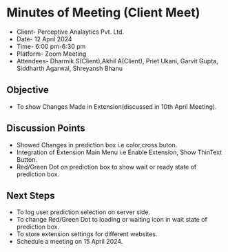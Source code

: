 # Minutes of Meeting (Client Meet) 
- Client- Perceptive Analaytics Pvt. Ltd.
- Date- 12 April 2024
- Time- 6:00 pm-6:30 pm
- Platform- Zoom Meeting
- Attendees- Dharmik S(Client),Akhil A(Client), Priet Ukani, Garvit Gupta, Siddharth Agarwal, Shreyansh Bhanu

## Objective 
- To show Changes Made in Extension(discussed in 10th April Meeting). 

## Discussion Points
- Showed Changes in prediction box i.e color,cross buton.
- Integration of Extension Main Menu i.e Enable Extension, Show ThinText Button.
- Red/Green Dot on prediction box to show wait or ready state of prediction box. 

## Next Steps
- To log user prediction selection on server side.
- To change Red/Green Dot to loading or waiting icon in wait state of prediction box.
- To store extension settings for different websites.
- Schedule a meeting on 15 April 2024.